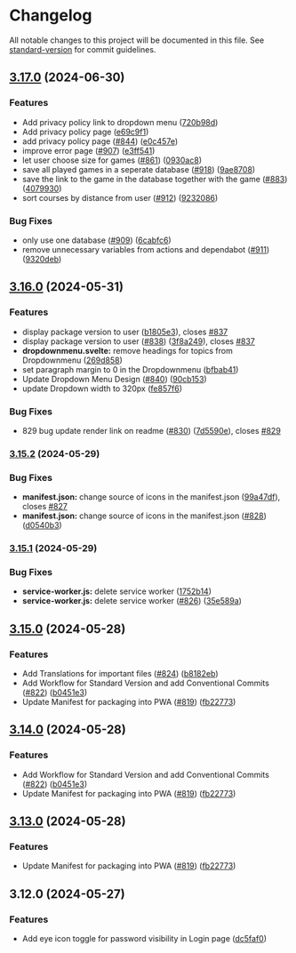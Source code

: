 # Changelog

All notable changes to this project will be documented in this file. See [standard-version](https://github.com/conventional-changelog/standard-version) for commit guidelines.

## [3.17.0](https://github.com/realgolf/realgolf/compare/v3.16.0...v3.17.0) (2024-06-30)


### Features

* Add privacy policy link to dropdown menu ([720b98d](https://github.com/realgolf/realgolf/commit/720b98dea8d16050a1b738b17bad481ab158f990))
* Add privacy policy page ([e69c9f1](https://github.com/realgolf/realgolf/commit/e69c9f1b1566f827859f664e3e9096badbc5f589))
* add privacy policy page ([#844](https://github.com/realgolf/realgolf/issues/844)) ([e0c457e](https://github.com/realgolf/realgolf/commit/e0c457e1c4e9f99bfd10b847aff2c416f05abead))
* improve error page ([#907](https://github.com/realgolf/realgolf/issues/907)) ([e3ff541](https://github.com/realgolf/realgolf/commit/e3ff541d59075363279bd3f6614eea073fd42109))
* let user choose size for games ([#861](https://github.com/realgolf/realgolf/issues/861)) ([0930ac8](https://github.com/realgolf/realgolf/commit/0930ac8c07ae8ccfb2f96209d6a3983f8d202c56))
* save all played games in a seperate database ([#918](https://github.com/realgolf/realgolf/issues/918)) ([9ae8708](https://github.com/realgolf/realgolf/commit/9ae87089de35dd94cccd83d8914ce1dea410919b))
* save the link to the game in the database together with the game ([#883](https://github.com/realgolf/realgolf/issues/883)) ([4079930](https://github.com/realgolf/realgolf/commit/4079930d8543b3d82cf3703b06cc6f72e9c556a6))
* sort courses by distance from user ([#912](https://github.com/realgolf/realgolf/issues/912)) ([9232086](https://github.com/realgolf/realgolf/commit/9232086ad33c9e12a50aebcd89f3ae81bc24d1ab))


### Bug Fixes

* only use one database ([#909](https://github.com/realgolf/realgolf/issues/909)) ([6cabfc6](https://github.com/realgolf/realgolf/commit/6cabfc6df5abfc548becec439d52e5f53e1da0ee))
* remove unnecessary variables from actions and dependabot ([#911](https://github.com/realgolf/realgolf/issues/911)) ([9320deb](https://github.com/realgolf/realgolf/commit/9320debbb38cbc2f372019de1d057b157bb2bfb8))

## [3.16.0](https://github.com/realgolf/realgolf/compare/v3.15.2...v3.16.0) (2024-05-31)


### Features

* display package version to user ([b1805e3](https://github.com/realgolf/realgolf/commit/b1805e3a7aeb0bf317cb4736d68d34b34f5a9f94)), closes [#837](https://github.com/realgolf/realgolf/issues/837)
* display package version to user ([#838](https://github.com/realgolf/realgolf/issues/838)) ([3f8a249](https://github.com/realgolf/realgolf/commit/3f8a249698e3270f9061ad2b0b6ad28e7e0a068c)), closes [#837](https://github.com/realgolf/realgolf/issues/837)
* **dropdownmenu.svelte:** remove headings for topics from Dropdownmenu ([269d858](https://github.com/realgolf/realgolf/commit/269d85809eef71ec4fa20e6b5434c3bf8869ebf7))
* set paragraph margin to 0 in the Dropdownmenu ([bfbab41](https://github.com/realgolf/realgolf/commit/bfbab417e6d5b8acbc716aa6c5430101d2e7b19d))
* Update Dropdown Menu Design ([#840](https://github.com/realgolf/realgolf/issues/840)) ([90cb153](https://github.com/realgolf/realgolf/commit/90cb153182aac5a9b9bbd5a024bbf93518b79110))
* update Dropdown width to 320px ([fe857f6](https://github.com/realgolf/realgolf/commit/fe857f695662c0b253853af9c1a0d24d4e0aacea))


### Bug Fixes

* 829 bug update render link on readme ([#830](https://github.com/realgolf/realgolf/issues/830)) ([7d5590e](https://github.com/realgolf/realgolf/commit/7d5590e4330008282f0aab584b664645c925acf0)), closes [#829](https://github.com/realgolf/realgolf/issues/829)

### [3.15.2](https://github.com/realgolf/realgolf/compare/v3.15.1...v3.15.2) (2024-05-29)


### Bug Fixes

* **manifest.json:** change source of icons in the manifest.json ([99a47df](https://github.com/realgolf/realgolf/commit/99a47df2032461143bce6bef7e49d5ccaf541d82)), closes [#827](https://github.com/realgolf/realgolf/issues/827)
* **manifest.json:** change source of icons in the manifest.json ([#828](https://github.com/realgolf/realgolf/issues/828)) ([d0540b3](https://github.com/realgolf/realgolf/commit/d0540b318994559276b1d1d47e31e39df8f4b783))

### [3.15.1](https://github.com/realgolf/realgolf/compare/v3.15.0...v3.15.1) (2024-05-29)


### Bug Fixes

* **service-worker.js:** delete service worker ([1752b14](https://github.com/realgolf/realgolf/commit/1752b14a279d66900d0d2ad601b74cd52aea2658))
* **service-worker.js:** delete service worker ([#826](https://github.com/realgolf/realgolf/issues/826)) ([35e589a](https://github.com/realgolf/realgolf/commit/35e589a5a779aed831d0972adc09482afb9845e7))

## [3.15.0](https://github.com/realgolf/realgolf/compare/v3.12.0...v3.15.0) (2024-05-28)


### Features

* Add Translations for important files ([#824](https://github.com/realgolf/realgolf/issues/824)) ([b8182eb](https://github.com/realgolf/realgolf/commit/b8182eb6c3afe4f2b88b8d31f62dabc1e2948a7f))
* Add Workflow for Standard Version and add Conventional Commits ([#822](https://github.com/realgolf/realgolf/issues/822)) ([b0451e3](https://github.com/realgolf/realgolf/commit/b0451e3dbe07e9b92ffb24ee22ea6754d924ac1f))
* Update Manifest for packaging into PWA ([#819](https://github.com/realgolf/realgolf/issues/819)) ([fb22773](https://github.com/realgolf/realgolf/commit/fb22773884418357b46558b2f0927768f4e80bc6))

## [3.14.0](https://github.com/realgolf/realgolf/compare/v3.12.0...v3.14.0) (2024-05-28)


### Features

* Add Workflow for Standard Version and add Conventional Commits ([#822](https://github.com/realgolf/realgolf/issues/822)) ([b0451e3](https://github.com/realgolf/realgolf/commit/b0451e3dbe07e9b92ffb24ee22ea6754d924ac1f))
* Update Manifest for packaging into PWA ([#819](https://github.com/realgolf/realgolf/issues/819)) ([fb22773](https://github.com/realgolf/realgolf/commit/fb22773884418357b46558b2f0927768f4e80bc6))

## [3.13.0](https://github.com/realgolf/realgolf/compare/v3.12.0...v3.13.0) (2024-05-28)


### Features

* Update Manifest for packaging into PWA ([#819](https://github.com/realgolf/realgolf/issues/819)) ([fb22773](https://github.com/realgolf/realgolf/commit/fb22773884418357b46558b2f0927768f4e80bc6))

## 3.12.0 (2024-05-27)


### Features

* Add eye icon toggle for password visibility in Login page ([dc5faf0](https://github.com/realgolf/realgolf/commit/dc5faf0628a2c0c19f15a63701a2dc02d3f8b8a1))
